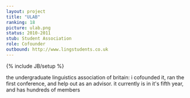 ```yaml
---
layout: project
title: "ULAB"
ranking: 18
picture: ulab.png
status: 2010-2011
stub: Student Association
role: Cofounder
outbound: http://www.lingstudents.co.uk
---
```

{% include JB/setup %}

the undergraduate linguistics association of britain: i cofounded it, ran the first conference, and help out as an advisor. it currently is in it's fifth year, and has hundreds of members